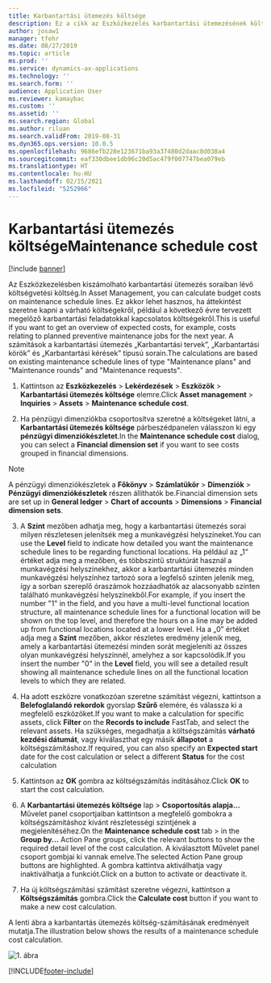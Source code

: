 ```yaml
---
title: Karbantartási ütemezés költsége
description: Ez a cikk az Eszközkezelés karbantartási ütemezésének költségét ismerteti.
author: josaw1
manager: tfehr
ms.date: 08/27/2019
ms.topic: article
ms.prod: ''
ms.service: dynamics-ax-applications
ms.technology: ''
ms.search.form: ''
audience: Application User
ms.reviewer: kamaybac
ms.custom: ''
ms.assetid: ''
ms.search.region: Global
ms.author: riluan
ms.search.validFrom: 2019-08-31
ms.dyn365.ops.version: 10.0.5
ms.openlocfilehash: 9686efb228e123671ba93a37480d2daac8d038a4
ms.sourcegitcommit: eaf330dbee1db96c20d5ac479f007747bea079eb
ms.translationtype: HT
ms.contentlocale: hu-HU
ms.lasthandoff: 02/15/2021
ms.locfileid: "5252966"
---
```

# <a name="maintenance-schedule-cost"></a><span data-ttu-id="f5c1e-103">Karbantartási ütemezés költsége</span><span class="sxs-lookup"><span data-stu-id="f5c1e-103">Maintenance schedule cost</span></span>

[!include [banner](../../includes/banner.md)]

 

<span data-ttu-id="f5c1e-104">Az Eszközkezelésben kiszámolható karbantartási ütemezés soraiban lévő költségvetési költség.</span><span class="sxs-lookup"><span data-stu-id="f5c1e-104">In Asset Management, you can calculate budget costs on maintenance schedule lines.</span></span> <span data-ttu-id="f5c1e-105">Ez akkor lehet hasznos, ha áttekintést szeretne kapni a várható költségekről, például a következő évre tervezett megelőző karbantartási feladatokkal kapcsolatos költségekről.</span><span class="sxs-lookup"><span data-stu-id="f5c1e-105">This is useful if you want to get an overview of expected costs, for example, costs relating to planned preventive maintenance jobs for the next year.</span></span> <span data-ttu-id="f5c1e-106">A számítások a karbantartási ütemezés „Karbantartási tervek”, „Karbantartási körök” és „Karbantartási kérések” típusú sorain.</span><span class="sxs-lookup"><span data-stu-id="f5c1e-106">The calculations are based on existing maintenance schedule lines of type "Maintenance plans" and "Maintenance rounds" and "Maintenance requests".</span></span>

1. <span data-ttu-id="f5c1e-107">Kattintson az **Eszközkezelés** > **Lekérdezések** > **Eszközök** > **Karbantartási ütemezés költsége** elemre.</span><span class="sxs-lookup"><span data-stu-id="f5c1e-107">Click **Asset management** > **Inquiries** > **Assets** > **Maintenance schedule cost**.</span></span>

2. <span data-ttu-id="f5c1e-108">Ha pénzügyi dimenziókba csoportosítva szeretné a költségeket látni, a **Karbantartási ütemezés költsége** párbeszédpanelen válasszon ki egy **pénzügyi dimenziókészletet**.</span><span class="sxs-lookup"><span data-stu-id="f5c1e-108">In the **Maintenance schedule cost** dialog, you can select a **Financial dimension set** if you want to see costs grouped in financial dimensions.</span></span>

>[!NOTE]
><span data-ttu-id="f5c1e-109">A pénzügyi dimenziókészletek a **Főkönyv** > **Számlatükör** > **Dimenziók** > **Pénzügyi dimenziókészletek** részen állíthatók be.</span><span class="sxs-lookup"><span data-stu-id="f5c1e-109">Financial dimension sets are set up in **General ledger** > **Chart of accounts** > **Dimensions** > **Financial dimension sets**.</span></span>

3. <span data-ttu-id="f5c1e-110">A **Szint** mezőben adhatja meg, hogy a karbantartási ütemezés sorai milyen részletesen jelenítsék meg a munkavégzési helyszíneket.</span><span class="sxs-lookup"><span data-stu-id="f5c1e-110">You can use the **Level** field to indicate how detailed you want the maintenance schedule lines to be regarding functional locations.</span></span> <span data-ttu-id="f5c1e-111">Ha például az „1” értéket adja meg a mezőben, és többszintű struktúrát használ a munkavégzési helyszínekhez, akkor a karbantartási ütemezés minden munkavégzési helyszínhez tartozó sora a legfelső szinten jelenik meg, így a sorban szereplő óraszámok hozzáadhatók az alacsonyabb szinten található munkavégzési helyszínekből.</span><span class="sxs-lookup"><span data-stu-id="f5c1e-111">For example, if you insert the number "1" in the field, and you have a multi-level functional location structure, all maintenance schedule lines for a functional location will be shown on the top level, and therefore the hours on a line may be added up from functional locations located at a lower level.</span></span> <span data-ttu-id="f5c1e-112">Ha a „0” értéket adja meg a **Szint** mezőben, akkor részletes eredmény jelenik meg, amely a karbantartási ütemezési minden sorát megjeleníti az összes olyan munkavégzési helyszínnél, amelyhez a sor kapcsolódik.</span><span class="sxs-lookup"><span data-stu-id="f5c1e-112">If you insert the number "0" in the **Level** field, you will see a detailed result showing all maintenance schedule lines on all the functional location levels to which they are related.</span></span>

4. <span data-ttu-id="f5c1e-113">Ha adott eszközre vonatkozóan szeretne számítást végezni, kattintson a **Belefoglalandó rekordok** gyorslap **Szűrő** elemére, és válassza ki a megfelelő eszközöket.</span><span class="sxs-lookup"><span data-stu-id="f5c1e-113">If you want to make a calculation for specific assets, click **Filter** on the **Records to include** FastTab, and select the relevant assets.</span></span> <span data-ttu-id="f5c1e-114">Ha szükséges, megadhatja a költségszámítás **várható kezdési dátumát**, vagy kiválaszthat egy másik **állapotot** a költségszámításhoz.</span><span class="sxs-lookup"><span data-stu-id="f5c1e-114">If required, you can also specify an **Expected start** date for the cost calculation or select a different **Status** for the cost calculation</span></span>

5. <span data-ttu-id="f5c1e-115">Kattintson az **OK** gombra az költségszámítás indításához.</span><span class="sxs-lookup"><span data-stu-id="f5c1e-115">Click **OK** to start the cost calculation.</span></span>

6. <span data-ttu-id="f5c1e-116">A **Karbantartási ütemezés költsége** lap > **Csoportosítás alapja...** Művelet panel csoportjaiban kattintson a megfelelő gombokra a költségszámításhoz kívánt részletességi szintjének a megjelenítéséhez.</span><span class="sxs-lookup"><span data-stu-id="f5c1e-116">On the **Maintenance schedule cost** tab > in the **Group by...** Action Pane groups, click the relevant buttons to show the required detail level of the cost calculation.</span></span> <span data-ttu-id="f5c1e-117">A kiválasztott Művelet panel csoport gombjai ki vannak emelve.</span><span class="sxs-lookup"><span data-stu-id="f5c1e-117">The selected Action Pane group buttons are highlighted.</span></span> <span data-ttu-id="f5c1e-118">A gombra kattintva aktiválhatja vagy inaktiválhatja a funkciót.</span><span class="sxs-lookup"><span data-stu-id="f5c1e-118">Click on a button to activate or deactivate it.</span></span>

7. <span data-ttu-id="f5c1e-119">Ha új költségszámítási számítást szeretne végezni, kattintson a **Költségszámítás** gombra.</span><span class="sxs-lookup"><span data-stu-id="f5c1e-119">Click the **Calculate cost** button if you want to make a new cost calculation.</span></span>

<span data-ttu-id="f5c1e-120">A lenti ábra a karbantartás ütemezés költség-számításának eredményeit mutatja.</span><span class="sxs-lookup"><span data-stu-id="f5c1e-120">The illustration below shows the results of a maintenance schedule cost calculation.</span></span>

![1. ábra](media/17-preventive-maintenance.png)



[!INCLUDE[footer-include](../../../includes/footer-banner.md)]